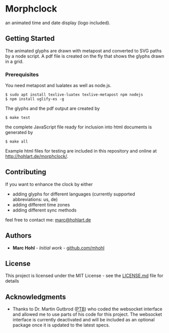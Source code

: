 # Morphclock

an animated time and date display (logo included).

## Getting Started

The animated glyphs are drawn with metapost and converted to SVG paths by a node script. A pdf file is created on the fly that shows the glyphs drawn in a grid.

### Prerequisites

You need metapost and lualatex as well as node.js.

```
$ sudo apt install texlive-luatex texlive-metapost npm nodejs
$ npm install uglify-es -g
```

The glyphs and the pdf output are created by
```
$ make test
```

the complete JavaScript file ready for inclusion into html documents is generated by
```
$ make all
```

Example html files for testing are included in this repository and online at http://hohlart.de/morphclock/.

## Contributing

If you want to enhance the clock by either

* adding glyphs for different languages (currently supported abbreviations: us, de)
* adding different time zones
* adding different sync methods

feel free to contact me: marc@hohlart.de

## Authors

* **Marc Hohl** - *Initial work* - [github.com/mhohl](https://github.com/mhohl)

## License

This project is licensed under the MIT License - see the [LICENSE.md](LICENSE.md) file for details

## Acknowledgments

* Thanks to Dr. Martin Gutbrod ([PTB](https://www.ptb.de)) who coded the websocket interface and allowed me to use parts of his code for this project. The websocket interface is currently deactivated and will be included as an optional package once it is updated to the latest specs.
